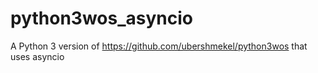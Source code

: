# python3wos_asyncio
A Python 3 version of https://github.com/ubershmekel/python3wos that uses asyncio
